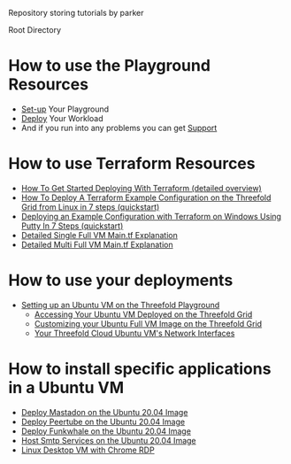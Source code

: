 Repository storing tutorials by parker

Root Directory 

# How to use the Playground Resources 
- [Set-up](https://github.com/Parkers145/ThreefoldDeployerManual/blob/main/playground/setup.md) Your Playground 
- [Deploy](https://github.com/Parkers145/ThreefoldDeployerManual/blob/main/playground/deploy.md) Your Workload 
- And if you run into any problems you can get [Support](https://github.com/Parkers145/ThreefoldDeployerManual/blob/main/playground/support.md)

# How to use Terraform Resources 
- [How To Get Started Deploying With Terraform (detailed overview)](https://github.com/Parkers145/ThreefoldDeployerManual/blob/main/terraform/gettingstarted.md)
- [How To Deploy A Terraform Example Configuration on the Threefold Grid from Linux in 7 steps (quickstart)](https://github.com/Parkers145/ThreefoldDeployerManual/blob/main/terraform/7stepslinux.md)
- [Deploying an Example Configuration with Terraform on Windows Using Putty In 7 Steps (quickstart)](https://github.com/Parkers145/ThreefoldDeployerManual/blob/main/terraform/7stepswindows.md)
- [Detailed Single Full VM Main.tf Explanation](https://github.com/Parkers145/ThreefoldDeployerManual/blob/main/terraform/singlevmmaintf.md)
- [Detailed Multi Full VM Main.tf Explanation](https://github.com/Parkers145/ThreefoldDeployerManual/blob/main/terraform/multivmmaintf.md)

# How to use your deployments 
- [Setting up an Ubuntu VM on the Threefold Playground](https://github.com/Parkers145/ThreefoldDeployerManual/blob/main/playground/setupubuntu.md)
  - [Accessing Your Ubuntu VM Deployed on the Threefold Grid](https://github.com/Parkers145/ThreefoldDeployerManual/blob/main/playground/accessubuntu.md)
  - [Customizing your Ubuntu Full VM Image on the Threefold Grid](https://github.com/Parkers145/ThreefoldDeployerManual/blob/main/playground/custimg.md)
  - [Your Threefold Cloud Ubuntu VM's Network Interfaces](https://github.com/Parkers145/ThreefoldDeployerManual/blob/main/playground/ubuntunet.md)

# How to install specific applications in a Ubuntu VM 
- [Deploy Mastadon on the Ubuntu 20.04 Image](https://github.com/Parkers145/ThreefoldDeployerManual/blob/main/applicationhowto/manualmastodon.md)
- [Deploy Peertube on the Ubuntu 20.04 Image](https://github.com/Parkers145/ThreefoldDeployerManual/blob/main/applicationhowto/manualpeertube.md)
- [Deploy Funkwhale on the Ubuntu 20.04 Image](https://github.com/Parkers145/ThreefoldDeployerManual/blob/main/applicationhowto/manualfunkwhale.md)
- [Host Smtp Services on the Ubuntu 20.04 Image](https://github.com/Parkers145/ThreefoldDeployerManual/blob/main/applicationhowto/manualiredmail.md)
- [Linux Desktop VM with Chrome RDP](https://github.com/Parkers145/ThreefoldDeployerManual/blob/main/applicationhowto/desktopchromerdp.md)


